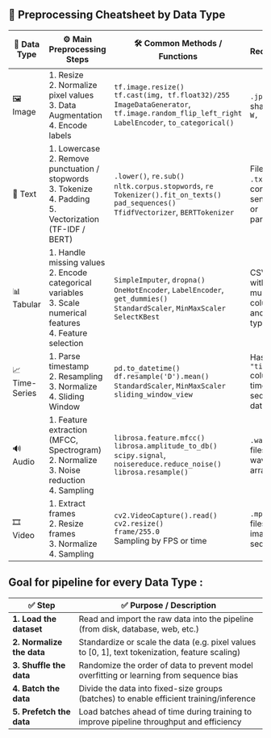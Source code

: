 ## 📘 Preprocessing Cheatsheet by Data Type

| 📂 Data Type | ⚙️ Main Preprocessing Steps | 🛠️ Common Methods / Functions | 🔍 Recognition Trick |
|-------------|-----------------------------|-------------------------------|-----------------------|
| 🖼️ Image | 1. Resize<br>2. Normalize pixel values<br>3. Data Augmentation<br>4. Encode labels | `tf.image.resize()`<br>`tf.cast(img, tf.float32)/255`<br>`ImageDataGenerator`,<br>`tf.image.random_flip_left_right`<br>`LabelEncoder`, `to_categorical()` | `.jpg`, `.png`, shape `(H, W, C)` |
| 📄 Text | 1. Lowercase<br>2. Remove punctuation / stopwords<br>3. Tokenize<br>4. Padding<br>5. Vectorization (TF-IDF / BERT) | `.lower()`, `re.sub()`<br>`nltk.corpus.stopwords`, `re`<br>`Tokenizer().fit_on_texts()`<br>`pad_sequences()`<br>`TfidfVectorizer`, `BERTTokenizer` | Files like `.txt`, `.csv` containing sentences or paragraphs |
| 📊 Tabular | 1. Handle missing values<br>2. Encode categorical variables<br>3. Scale numerical features<br>4. Feature selection | `SimpleImputer`, `dropna()`<br>`OneHotEncoder`, `LabelEncoder`, `get_dummies()`<br>`StandardScaler`, `MinMaxScaler`<br>`SelectKBest` | CSV/XLS with multiple columns and data types |
| 📈 Time-Series | 1. Parse timestamp<br>2. Resampling<br>3. Normalize<br>4. Sliding Window | `pd.to_datetime()`<br>`df.resample('D').mean()`<br>`StandardScaler`, `MinMaxScaler`<br>`sliding_window_view` | Has `"timestamp"` column, time-sequenced data |
| 🔊 Audio | 1. Feature extraction (MFCC, Spectrogram)<br>2. Normalize<br>3. Noise reduction<br>4. Sampling | `librosa.feature.mfcc()`<br>`librosa.amplitude_to_db()`<br>`scipy.signal`,<br>`noisereduce.reduce_noise()`<br>`librosa.resample()` | `.wav`, `.mp3` files or waveform arrays |
| 🎞️ Video | 1. Extract frames<br>2. Resize frames<br>3. Normalize<br>4. Sampling | `cv2.VideoCapture().read()`<br>`cv2.resize()`<br>`frame/255.0`<br>Sampling by FPS or time | `.mp4`, `.avi` files or image sequences |



## Goal for pipeline for every Data Type :

| ✅ **Step**                | ✅ **Purpose / Description**                                                                 |
|---------------------------|----------------------------------------------------------------------------------------------|
| **1. Load the dataset**   | Read and import the raw data into the pipeline (from disk, database, web, etc.)              |
| **2. Normalize the data** | Standardize or scale the data (e.g. pixel values to [0, 1], text tokenization, feature scaling) |
| **3. Shuffle the data**   | Randomize the order of data to prevent model overfitting or learning from sequence bias      |
| **4. Batch the data**     | Divide the data into fixed-size groups (batches) to enable efficient training/inference      |
| **5. Prefetch the data**  | Load batches ahead of time during training to improve pipeline throughput and efficiency     |
